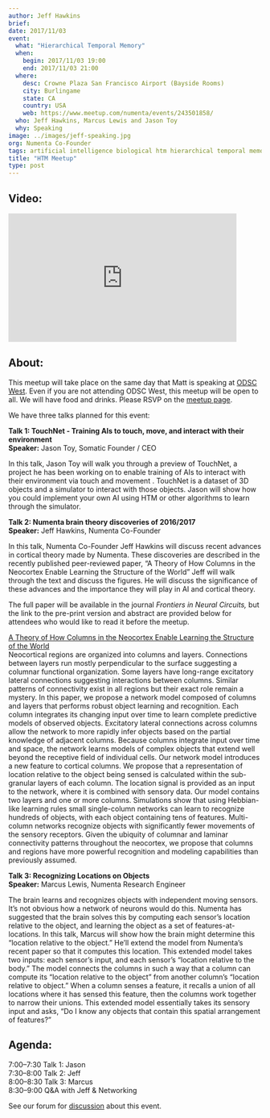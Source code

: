 ```yaml
---
author: Jeff Hawkins
brief:
date: 2017/11/03
event:
  what: "Hierarchical Temporal Memory"
  when:
    begin: 2017/11/03 19:00
    end: 2017/11/03 21:00
  where:
    desc: Crowne Plaza San Francisco Airport (Bayside Rooms)
    city: Burlingame
    state: CA
    country: USA
    web: https://www.meetup.com/numenta/events/243501858/
  who: Jeff Hawkins, Marcus Lewis and Jason Toy
  why: Speaking
image: ../images/jeff-speaking.jpg
org: Numenta Co-Founder
tags: artificial intelligence biological htm hierarchical temporal memory computing brain
title: "HTM Meetup"
type: post
---
```

**Video:**
------

<iframe width="453.6" height="255.15" src="https://www.youtube.com/embed/c6U4yBfELpU" frameborder="0" gesture="media" allow="encrypted-media" allowfullscreen></iframe>


**About:**
------

This meetup will take place on the same day that Matt is speaking at [ODSC West](https://www.odsc.com/california).
Even if you are not attending ODSC West, this meetup will be open to all. We will have food and drinks. Please RSVP on the [meetup page](https://www.meetup.com/numenta/events/243501858/).

We have three talks planned for this event:

**Talk 1: TouchNet - Training AIs to touch, move, and interact with their environment** <br/>
**Speaker:** Jason Toy, Somatic Founder / CEO

In this talk, Jason Toy will walk you through a preview of TouchNet, a project he has been working on to enable training of AIs to interact with their environment via touch and movement . TouchNet is a dataset of 3D objects and a simulator to interact with those objects. Jason will show how you could implement your own AI using HTM or other algorithms to learn through the simulator.

**Talk 2: Numenta brain theory discoveries of 2016/2017**<br/>
**Speaker:** Jeff Hawkins, Numenta Co-Founder

In this talk, Numenta Co-Founder Jeff Hawkins will discuss recent advances in cortical theory made by Numenta.
These discoveries are described in the recently published peer-reviewed paper, “A Theory of How Columns in the Neocortex Enable Learning the Structure of the World”
Jeff will walk through the text and discuss the figures.  He will discuss the significance of these advances and the importance they will play in AI and cortical theory.  

The full paper will be available in the journal *Frontiers in Neural Circuits,* but the link to the pre-print version and abstract are provided below for attendees who would like to read it before the meetup.  

[A Theory of How Columns in the Neocortex Enable Learning the Structure of the World](https://doi.org/10.1101/162263)<br/>
Neocortical regions are organized into columns and layers. Connections between layers run mostly perpendicular to the surface suggesting a columnar functional organization.
Some layers have long-range excitatory lateral connections suggesting interactions between columns.
Similar patterns of connectivity exist in all regions but their exact role remain a mystery. In this paper,
we propose a network model composed of columns and layers that performs robust object learning and recognition.
Each column integrates its changing input over time to learn complete predictive models of observed objects.
Excitatory lateral connections across columns allow the network to more rapidly infer objects based on the partial knowledge of adjacent columns.
Because columns integrate input over time and space, the network learns models of complex objects that extend well beyond the receptive field of individual cells.
Our network model introduces a new feature to cortical columns. We propose that a representation of location relative to the object being sensed
is calculated within the sub-granular layers of each column. The location signal is provided as an input to the network, where it is combined with sensory data.
Our model contains two layers and one or more columns. Simulations show that using Hebbian-like learning rules small single-column networks can learn to
recognize hundreds of objects, with each object containing tens of features. Multi-column networks recognize objects with significantly fewer movements of the sensory receptors.
Given the ubiquity of columnar and laminar connectivity patterns throughout the neocortex, we propose that columns and regions have more powerful recognition
and modeling capabilities than previously assumed.

**Talk 3: Recognizing Locations on Objects** <br/>
**Speaker:** Marcus Lewis, Numenta Research Engineer

The brain learns and recognizes objects with independent moving sensors. It’s not obvious how a network of neurons would do this. Numenta has suggested that the brain solves this by computing each sensor’s location relative to the object, and learning the object as a set of features-at-locations. In this talk, Marcus will show how the brain might determine this “location relative to the object.” He’ll extend the model from Numenta’s recent paper so that it computes this location. This extended model takes two inputs: each sensor’s input, and each sensor’s “location relative to the body.” The model connects the columns in such a way that a column can compute its “location relative to the object” from another column’s “location relative to object.” When a column senses a feature, it recalls a union of all locations where it has sensed this feature, then the columns work together to narrow their unions. This extended model essentially takes its sensory input and asks, “Do I know any objects that contain this spatial arrangement of features?”



**Agenda:**
------
7:00–7:30 Talk 1: Jason <br/>
7:30–8:00 Talk 2: Jeff<br/>
8:00–8:30 Talk 3: Marcus<br/>
8:30–9:00 Q&A with Jeff & Networking<br/>


See our forum for [discussion](https://discourse.numenta.org/t/htm-meetup-planning-november-3-in-sf/2830) about this event.
